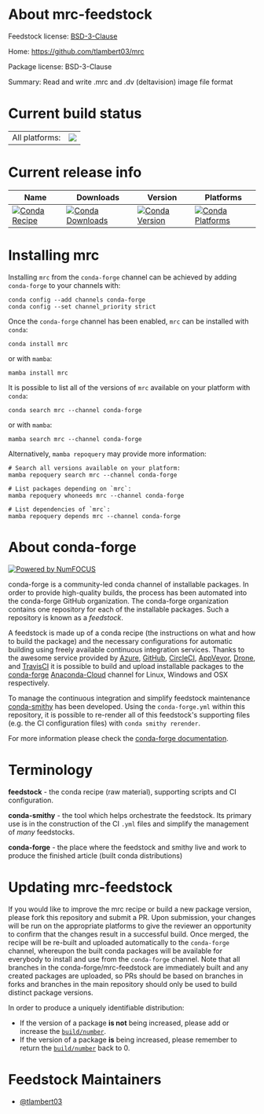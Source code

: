 About mrc-feedstock
===================

Feedstock license: [BSD-3-Clause](https://github.com/conda-forge/mrc-feedstock/blob/main/LICENSE.txt)

Home: https://github.com/tlambert03/mrc

Package license: BSD-3-Clause

Summary: Read and write .mrc and .dv (deltavision) image file format

Current build status
====================


<table><tr><td>All platforms:</td>
    <td>
      <a href="https://dev.azure.com/conda-forge/feedstock-builds/_build/latest?definitionId=15153&branchName=main">
        <img src="https://dev.azure.com/conda-forge/feedstock-builds/_apis/build/status/mrc-feedstock?branchName=main">
      </a>
    </td>
  </tr>
</table>

Current release info
====================

| Name | Downloads | Version | Platforms |
| --- | --- | --- | --- |
| [![Conda Recipe](https://img.shields.io/badge/recipe-mrc-green.svg)](https://anaconda.org/conda-forge/mrc) | [![Conda Downloads](https://img.shields.io/conda/dn/conda-forge/mrc.svg)](https://anaconda.org/conda-forge/mrc) | [![Conda Version](https://img.shields.io/conda/vn/conda-forge/mrc.svg)](https://anaconda.org/conda-forge/mrc) | [![Conda Platforms](https://img.shields.io/conda/pn/conda-forge/mrc.svg)](https://anaconda.org/conda-forge/mrc) |

Installing mrc
==============

Installing `mrc` from the `conda-forge` channel can be achieved by adding `conda-forge` to your channels with:

```
conda config --add channels conda-forge
conda config --set channel_priority strict
```

Once the `conda-forge` channel has been enabled, `mrc` can be installed with `conda`:

```
conda install mrc
```

or with `mamba`:

```
mamba install mrc
```

It is possible to list all of the versions of `mrc` available on your platform with `conda`:

```
conda search mrc --channel conda-forge
```

or with `mamba`:

```
mamba search mrc --channel conda-forge
```

Alternatively, `mamba repoquery` may provide more information:

```
# Search all versions available on your platform:
mamba repoquery search mrc --channel conda-forge

# List packages depending on `mrc`:
mamba repoquery whoneeds mrc --channel conda-forge

# List dependencies of `mrc`:
mamba repoquery depends mrc --channel conda-forge
```


About conda-forge
=================

[![Powered by
NumFOCUS](https://img.shields.io/badge/powered%20by-NumFOCUS-orange.svg?style=flat&colorA=E1523D&colorB=007D8A)](https://numfocus.org)

conda-forge is a community-led conda channel of installable packages.
In order to provide high-quality builds, the process has been automated into the
conda-forge GitHub organization. The conda-forge organization contains one repository
for each of the installable packages. Such a repository is known as a *feedstock*.

A feedstock is made up of a conda recipe (the instructions on what and how to build
the package) and the necessary configurations for automatic building using freely
available continuous integration services. Thanks to the awesome service provided by
[Azure](https://azure.microsoft.com/en-us/services/devops/), [GitHub](https://github.com/),
[CircleCI](https://circleci.com/), [AppVeyor](https://www.appveyor.com/),
[Drone](https://cloud.drone.io/welcome), and [TravisCI](https://travis-ci.com/)
it is possible to build and upload installable packages to the
[conda-forge](https://anaconda.org/conda-forge) [Anaconda-Cloud](https://anaconda.org/)
channel for Linux, Windows and OSX respectively.

To manage the continuous integration and simplify feedstock maintenance
[conda-smithy](https://github.com/conda-forge/conda-smithy) has been developed.
Using the ``conda-forge.yml`` within this repository, it is possible to re-render all of
this feedstock's supporting files (e.g. the CI configuration files) with ``conda smithy rerender``.

For more information please check the [conda-forge documentation](https://conda-forge.org/docs/).

Terminology
===========

**feedstock** - the conda recipe (raw material), supporting scripts and CI configuration.

**conda-smithy** - the tool which helps orchestrate the feedstock.
                   Its primary use is in the construction of the CI ``.yml`` files
                   and simplify the management of *many* feedstocks.

**conda-forge** - the place where the feedstock and smithy live and work to
                  produce the finished article (built conda distributions)


Updating mrc-feedstock
======================

If you would like to improve the mrc recipe or build a new
package version, please fork this repository and submit a PR. Upon submission,
your changes will be run on the appropriate platforms to give the reviewer an
opportunity to confirm that the changes result in a successful build. Once
merged, the recipe will be re-built and uploaded automatically to the
`conda-forge` channel, whereupon the built conda packages will be available for
everybody to install and use from the `conda-forge` channel.
Note that all branches in the conda-forge/mrc-feedstock are
immediately built and any created packages are uploaded, so PRs should be based
on branches in forks and branches in the main repository should only be used to
build distinct package versions.

In order to produce a uniquely identifiable distribution:
 * If the version of a package **is not** being increased, please add or increase
   the [``build/number``](https://docs.conda.io/projects/conda-build/en/latest/resources/define-metadata.html#build-number-and-string).
 * If the version of a package **is** being increased, please remember to return
   the [``build/number``](https://docs.conda.io/projects/conda-build/en/latest/resources/define-metadata.html#build-number-and-string)
   back to 0.

Feedstock Maintainers
=====================

* [@tlambert03](https://github.com/tlambert03/)

